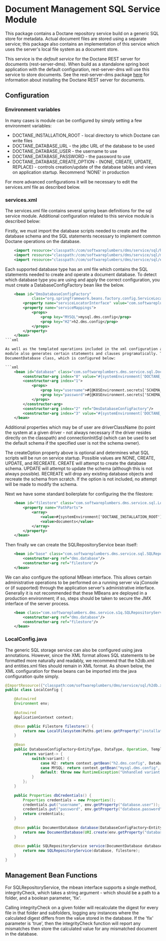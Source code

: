# Document Management SQL Service Module

This package contains a Doctane repository service build on a generic SQL store for
metadata. Actual document files are stored using a separate service; this package
also contains an implementation of this service which uses the server's local file system
as a document store. 

This service is the _default service_ for the Doctane REST server for documents (rest-server-dms).
When build as a standalone spring boot application with the default configuration,
rest-server-dms will use this service to store documents. See the rest-server-dms
package [here](https://projects.softwareplumbers.com/document-management/rest-server-dms)
for information about installing the Doctane REST server for documents.

## Configuration

### Environment variables

In many cases is module can be configured by simply setting a few environment variables:

* DOCTANE_INSTALLATION_ROOT - local directory to which Doctane can write files
* DOCTANE_DATABASE_URL - the jdbc URL of the database to be used
* DOCTANE_DATABASE_USER - the username to use
* DOCTANE_DATABASE_PASSWORD - the password to use
* DOCTANE_DATABASE_CREATE_OPTION - (NONE, CREATE, UPDATE, REPLACE) - controls creation/update 
of the database tables and views on application startup. Recommend 'NONE' in production

For more advanced configurations it will be necessary to edit the services.xml file as
described below.

### services.xml

The services.xml file contains several spring bean definitions for the sql service module. 
Additional configuration related to this service module is described below:

Firstly, we must import the database scripts needed to create and the database schema
and the SQL statements necessary to implement common Doctane operations on the database.

```xml    
    <import resource="classpath:/com/softwareplumbers/dms/service/sql/h2db.xml" />
    <import resource="classpath:/com/softwareplumbers/dms/service/sql/mysqldb.xml" />
    <import resource="classpath:/com/softwareplumbers/dms/service/sql/entities.xml" />
```  

Each supported database type has an xml file which contains the SQL statements needed
to create and operate a document database. To detect which database type you are using
and apply the correct configuration, you must create a DatabaseConfigFactory bean like
the below.

```xml
    <bean id="DmsDatabaseConfigFactory"
            class="org.springframework.beans.factory.config.ServiceLocatorFactoryBean">
        <property name="serviceLocatorInterface" value="com.softwareplumbers.common.sql.DatabaseConfigFactory"/>
        <property name="serviceMappings">
            <props>
                <prop key="MYSQL">mysql.dms.config</prop>
                <prop key="H2">h2.dms.config</prop>
            </props>
        </property>
    </bean>   
```xml    

As well as the templated operations included in the xml configuration above, the SQL service
module also generates certain statements and clauses programatically. This is done in the 
DocumentDatabase class, which is configured below:

```xml   
    <bean id="database" class="com.softwareplumbers.dms.service.sql.DocumentDatabase" scope="singleton">
        <constructor-arg index="0" value="#{systemEnvironment['DOCTANE_DATABASE_URL']}"/>
        <constructor-arg index="1">
            <props>
                <prop key="username">#{@K8SEnvironment.secrets['SCHEMA_USERNAME']?:systemEnvironment['DOCTANE_DATABASE_USER']}</prop>
                <prop key="password">#{@K8SEnvironment.secrets['SCHEMA_PASSWORD']?:systemEnvironment['DOCTANE_DATABASE_PASSWORD']}</prop>
            </props>
        </constructor-arg>
        <constructor-arg index="2" ref="DmsDatabaseConfigFactory"/>                
        <constructor-arg index="3" value="#{systemEnvironment['DOCTANE_DATABASE_CREATE_OPTION']}"/>
    </bean>
```

Additional properties which may be of user are driverClassName (to point the system at a given driver - not always necessary
if the driver resides directly on the classpath) and connectionInitSql (which can be used to set the default schema if
the specified user is not the schema owner).

The createOption property above is optional and determines what SQL scripts will be run on 
service startup. Possible values are NONE, CREATE, UPDATE, and RECREATE. CREATE will attempt to
create the database schema. UPDATE will attempt to update the schema (although this is not
always possible). RECREATE will drop any existing database objects and recreate the schema
from scratch. If the option is not included, no attempt will be made to modify the schema.

Next we have some standard boilerplate for configuring the the filestore:

```xml
    <bean id="filestore" class="com.softwareplumbers.dms.service.sql.LocalFilesystem">
        <property name="PathParts">
            <array>
                <value>#{systemEnvironment['DOCTANE_INSTALLATION_ROOT']}</value>
                <value>documents</value>
            </array>
        </property>
    </bean>
```

Then finally we can create the SQLRepositoryService bean itself:

```xml 
    <bean id="base" class="com.softwareplumbers.dms.service.sql.SQLRepositoryService" scope="singleton">
        <constructor-arg ref="dms.database"/>
        <constructor-arg ref="filestore"/> 
    </bean>
```

We can also configure the optional MBean interface. This allows certain administrative operations
to be performed on a running server via jConsole or (if supported) through the application 
server's administrative interface. Generally it is not recommended that these MBeans are deployed
in a production environment; if so, steps should be taken to secure the JMX interface of the
server process.

```xml
    <bean class="com.softwareplumbers.dms.service.s1q.SQLRepositoryServiceMBean" scope="singleton">
        <constructor-arg ref="dms.database"/>
        <constructor-arg ref="filestore"/> 
    </bean>
```
 
### LocalConfig.java

The generic SQL storage service can also be configured using java annotations. However, since
the XML format allows SQL statements to be formatted more naturally and readably, we recommend
that the h2db.xml and entities.xml files should remain in XML format. As shown below, the
XML configuration for these beans can be imported into the java configuration quite simply.

```java
@ImportResource({"classpath:com/softwareplumbers/dms/service/sql/h2db.xml","classpath:com/softwareplumbers/dms/service/sql/entities.xml"})
public class LocalConfig {

    @Autowired
    Environment env;
       
    @Autowired
    ApplicationContext context;

    @Bean public Filestore filestore() {
        return new LocalFilesystem(Paths.get(env.getProperty("installation.root")).resolve("documents"));
    }
    
    @Bean
    public DatabaseConfigFactory<EntityType, DataType, Operation, Template> configFactory() {
        return variant-> {
            switch(variant) {
                case H2: return context.getBean("h2.dms.config", DatabaseConfig.class);
                case MYSQL: return context.getBean("mysql.dms.config", DatabaseConfig.class);
                default: throw new RuntimeException("Unhandled variant " + variant);
            }
        };                  
    }    
    
    public Properties dbCredentials() {
        Properties credentials = new Properties();
        credentials.put("username", env.getProperty("database.user"));
        credentials.put("password", env.getProperty("database.password"));
        return credentials;
    }
    
    @Bean public DocumentDatabase database(DatabaseConfigFactory<EntityType, DataType, Operation, Template> config) throws SQLException {
        return new DocumentDatabase(URI.create(env.getProperty("database.url")), dbCredentials(), config, CreateOption.RECREATE);
    }
   
    @Bean public SQLRepositoryService service(DocumentDatabase database, Filestore filestore) throws SQLException {
        return new SQLRepositoryService(database, filestore);
    }
}
```

## Management Bean Functions

For SQLRepositoryService, the mbean interface supports a single method, integrityCheck, which takes
a string argument - which should be a path to a folder, and a boolean parameter, 'fix'.

Calling integrityCheck on a given folder will recalculate the digest for every file in that folder and
subfolders, logging any instances where the calculated digest differs from the value stored in the
database. If the 'fix' parameter is 'true', then the integrityCheck function will report any mismatches
then store the calculated value for any mismatched document in the database.